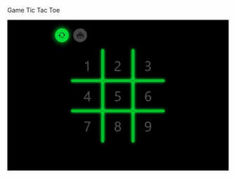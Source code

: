 Game Tic Tac Toe

![alt text](https://github.com/ArashkKH/AK-Tic-Tac-Toe/blob/main/img/Screenshot%202022-09-13%20121657.jpg)
